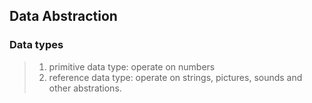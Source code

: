 ## Data Abstraction
### Data types
> 1. primitive data type: operate on numbers
> 2. reference data type: operate on strings, pictures, sounds and other abstrations.
 
